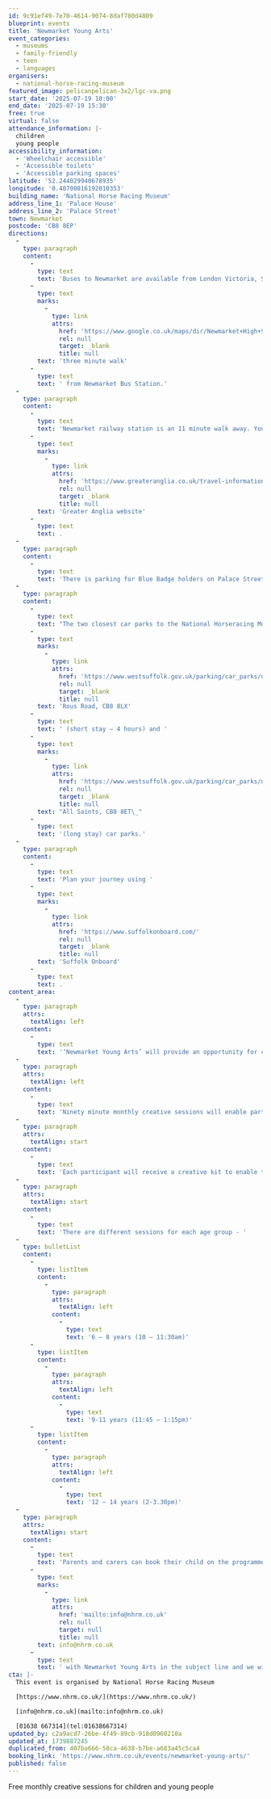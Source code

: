 ```yaml
---
id: 9c91ef49-7e70-4614-9074-8daf780d4809
blueprint: events
title: 'Newmarket Young Arts'
event_categories:
  - museums
  - family-friendly
  - teen
  - languages
organisers:
  - national-horse-racing-museum
featured_image: pelicanpelican-3x2/lgc-va.png
start_date: '2025-07-19 10:00'
end_date: '2025-07-19 15:30'
free: true
virtual: false
attendance_information: |-
  children
  young people
accessibility_information:
  - 'Wheelchair accessible'
  - 'Accessible toilets'
  - 'Accessible parking spaces'
latitude: '52.244029940678935'
longitude: '0.40700816192010353'
building_name: 'National Horse Racing Museum'
address_line_1: 'Palace House'
address_line_2: 'Palace Street'
town: Newmarket
postcode: 'CB8 8EP'
directions:
  -
    type: paragraph
    content:
      -
        type: text
        text: 'Buses to Newmarket are available from London Victoria, Stansted, Cambridge, Bury St Edmunds and Great Yarmouth. The closest bus stop to the museum is on the High Street and just a 2 minute walk from Palace House via Sun Lane, next to Pizza Express. It is just a '
      -
        type: text
        marks:
          -
            type: link
            attrs:
              href: 'https://www.google.co.uk/maps/dir/Newmarket+High+St,+Newmarket+CB8+8JH/National+Horseracing+Museum,+Palace+St,+Newmarket+CB8+8EP/@52.2435967,0.4036543,17z/data=!3m1!4b1!4m14!4m13!1m5!1m1!1s0x47d8426600107deb:0xf0338d80ad1822a2!2m2!1d0.4051046!2d52.2434653!1m5!1m1!1s0x47d842660813eb97:0x26c8aa551c3826db!2m2!1d0.4074339!2d52.2437964!3e3?entry=ttu&g_ep=EgoyMDI0MTAyOS4wIKXMDSoASAFQAw%3D%3D'
              rel: null
              target: _blank
              title: null
        text: 'three minute walk'
      -
        type: text
        text: ' from Newmarket Bus Station.'
  -
    type: paragraph
    content:
      -
        type: text
        text: 'Newmarket railway station is an 11 minute walk away. You can find up to date train times on the '
      -
        type: text
        marks:
          -
            type: link
            attrs:
              href: 'https://www.greateranglia.co.uk/travel-information/station-information/nmk'
              rel: null
              target: _blank
              title: null
        text: 'Greater Anglia website'
      -
        type: text
        text: .
  -
    type: paragraph
    content:
      -
        type: text
        text: 'There is parking for Blue Badge holders on Palace Street. Please observe local highway restrictions and ensure you display your Blue Badge at all times.'
  -
    type: paragraph
    content:
      -
        type: text
        text: "The two closest car parks to the National Horseracing Museum are\_"
      -
        type: text
        marks:
          -
            type: link
            attrs:
              href: 'https://www.westsuffolk.gov.uk/parking/car_parks/newmarket-car-parks.cfm'
              rel: null
              target: _blank
              title: null
        text: 'Rous Road, CB8 8LX'
      -
        type: text
        text: ' (short stay – 4 hours) and '
      -
        type: text
        marks:
          -
            type: link
            attrs:
              href: 'https://www.westsuffolk.gov.uk/parking/car_parks/newmarket-car-parks.cfm'
              rel: null
              target: _blank
              title: null
        text: "All Saints, CB8 8ET\_"
      -
        type: text
        text: '(long stay) car parks.'
  -
    type: paragraph
    content:
      -
        type: text
        text: 'Plan your journey using '
      -
        type: text
        marks:
          -
            type: link
            attrs:
              href: 'https://www.suffolkonboard.com/'
              rel: null
              target: _blank
              title: null
        text: 'Suffolk Onboard'
      -
        type: text
        text: .
content_area:
  -
    type: paragraph
    attrs:
      textAlign: left
    content:
      -
        type: text
        text: '‘Newmarket Young Arts’ will provide an opportunity for children and young people to meet a range of artists and find out about their artistic practice and creative careers. '
  -
    type: paragraph
    attrs:
      textAlign: left
    content:
      -
        type: text
        text: 'Ninety minute monthly creative sessions will enable participants to learn new skills and techniques and develop their own creative practice in a supportive environment.'
  -
    type: paragraph
    attrs:
      textAlign: start
    content:
      -
        type: text
        text: 'Each participant will receive a creative kit to enable them to continue working on their creative ideas and portfolio at home between sessions at the museum.'
  -
    type: paragraph
    attrs:
      textAlign: start
    content:
      -
        type: text
        text: 'There are different sessions for each age group - '
  -
    type: bulletList
    content:
      -
        type: listItem
        content:
          -
            type: paragraph
            attrs:
              textAlign: left
            content:
              -
                type: text
                text: '6 – 8 years (10 – 11:30am)'
      -
        type: listItem
        content:
          -
            type: paragraph
            attrs:
              textAlign: left
            content:
              -
                type: text
                text: '9-11 years (11:45 – 1:15pm)'
      -
        type: listItem
        content:
          -
            type: paragraph
            attrs:
              textAlign: left
            content:
              -
                type: text
                text: '12 – 14 years (2-3.30pm)'
  -
    type: paragraph
    attrs:
      textAlign: start
    content:
      -
        type: text
        text: 'Parents and carers can book their child on the programme of six sessions by emailing '
      -
        type: text
        marks:
          -
            type: link
            attrs:
              href: 'mailto:info@nhrm.co.uk'
              rel: null
              target: null
              title: null
        text: info@nhrm.co.uk
      -
        type: text
        text: ' with Newmarket Young Arts in the subject line and we will send you a booking form to complete.'
cta: |-
  This event is organised by National Horse Racing Museum

  [https://www.nhrm.co.uk/](https://www.nhrm.co.uk/) 

  [info@nhrm.co.uk](mailto:info@nhrm.co.uk)

  [01638 667314](tel:01638667314)
updated_by: c2a9acd7-26be-4f49-89cb-918d0960210a
updated_at: 1739887245
duplicated_from: 407ba666-58ca-4638-b7be-a683a45c5ca4
booking_link: 'https://www.nhrm.co.uk/events/newmarket-young-arts/'
published: false
---
```

Free monthly creative sessions for children and young people